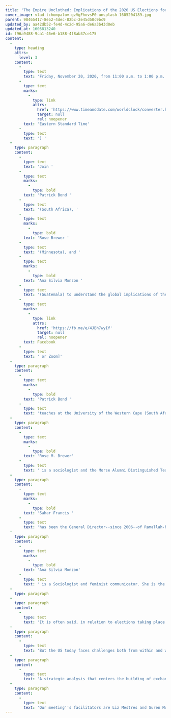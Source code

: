 ```yaml
---
title: 'The Empire Unclothed: Implications of the 2020 US Elections for Humanity and Mother Earth, Part 2'
cover_image: vlad-tchompalov-gzVgFhovsP0-unsplash-1605204189.jpg
parent: 98465417-8e52-4dec-82bc-2e45d50c9bc9
updated_by: aa42db52-fe4d-4c2d-95a6-de6a3b43d0eb
updated_at: 1605813240
id: f96a9488-9ca1-46e6-b188-4f8ab37ce175
content:
  -
    type: heading
    attrs:
      level: 3
    content:
      -
        type: text
        text: 'Friday, November 20, 2020, from 11:00 a.m. to 1:00 p.m. (US '
      -
        type: text
        marks:
          -
            type: link
            attrs:
              href: 'https://www.timeanddate.com/worldclock/converter.html?iso=20201120T160000&p1=179&p2=56&p3=176&p4=232&p5=159&p6=155'
              target: null
              rel: noopener
        text: 'Eastern Standard Time'
      -
        type: text
        text: ') '
  -
    type: paragraph
    content:
      -
        type: text
        text: 'Join '
      -
        type: text
        marks:
          -
            type: bold
        text: 'Patrick Bond '
      -
        type: text
        text: '(South Africa), '
      -
        type: text
        marks:
          -
            type: bold
        text: 'Rose Brewer '
      -
        type: text
        text: '(Minnesota), and '
      -
        type: text
        marks:
          -
            type: bold
        text: 'Ana Silvia Monzon '
      -
        type: text
        text: '(Guatemala) to understand the global implications of the recent U.S. elections. [Join the event via '
      -
        type: text
        marks:
          -
            type: link
            attrs:
              href: 'https://fb.me/e/4JBh7wyIf'
              target: null
              rel: noopener
        text: Facebook
      -
        type: text
        text: ' or Zoom]'
  -
    type: paragraph
    content:
      -
        type: text
        marks:
          -
            type: bold
        text: 'Patrick Bond '
      -
        type: text
        text: 'teaches at the University of the Western Cape (South Africa). He specializes in political economy, geopolitics, political ecology (resource extraction, energy, water, and climate change), social mobilization, state-society relations, and public policy. He has authored dozens of books including Looting Africa: The Economics of Exploitation (2006), Elite Transition: From Apartheid to Neoliberalism in South Africa (2014), and Politics of Climate Justice: Paralysis Above, Movement Below (2012).'
  -
    type: paragraph
    content:
      -
        type: text
        marks:
          -
            type: bold
        text: 'Rose M. Brewer'
      -
        type: text
        text: ' is a sociologist and the Morse Alumni Distinguished Teaching Professor of African American & African Studies, and a graduate faculty member in American Studies and Gender Women and Feminist Studies at the University of Minnesota-Twin Cities. Her books include The Color of Wealth: The Story Behind the U.S. Racial Wealth Divide (2006), Black Radical Theory and Practice: Gender, Race, and Class. (2003), and The United States Social Forum: Perspectives of a Movement (2010).'
  -
    type: paragraph
    content:
      -
        type: text
        marks:
          -
            type: bold
        text: 'Sahar Francis '
      -
        type: text
        text: 'has been the General Director--since 2006--of Ramallah-based Addameer Prisoner Support and Human Rights Association, a Palestinian NGO providing legal and advocacy support to Palestinian political prisoners in Israeli and Palestinian prisons. An attorney by training, she joined the association in 1998, first as a human rights lawyer, then as head of the Legal Unit. Sahar did her practice on Human Rights in the Society of Saint Yves in Jerusalem. In 1997, she worked at the Badil Refugee Rights Center. She completed her masters in International Studies at Bir Zeit University and her Law degree at Haifa University.'
  -
    type: paragraph
    content:
      -
        type: text
        marks:
          -
            type: bold
        text: 'Ana Silvia Monzon'
      -
        type: text
        text: ' is a Sociologist and feminist communicator. She is the Coordinator and Professor of gender and feminism in the FLACSO-Guatemala where she also earned her Ph.D. in social studies. Her doctoral thesis “Women, citizenship, and migration in the context of international migration to the United States” was awarded by the Central America University-UCA and UNDP El Salvador (2010). Currently, she a member of the University Women´s Commission, the Board of the American Sociological Association for Central America, and Delegate to the Board of the Latin American Association of Sociology-ALAS (2013-2015). She is the Co-founder of the broadcast initiatives Voces de Mujeres (1993), Red Mujeres al Aire, Mujeres Abriendo Caminos (Los Angeles, California) and TV program Mujeres Convocando. She is a member of editorial board of the feminist newspaper La Cuerda.'
  -
    type: paragraph
  -
    type: paragraph
    content:
      -
        type: text
        text: 'It is often said, in relation to elections taking place in the US, that “The whole world is watching." This is perhaps never more so however than this year, in November 2020. This is the case for many reasons, some more obvious than others, but most attributable to or consequent on the fact that the US is the most powerful imperial power. This time, it’s also a function of having a person as president who has swung the country and its politics to the extreme right and normalized a political culture of deceit, manipulation, and abuse – and which is resonating with similar tendencies that have arisen across the world, and especially in sub-imperial powers, as one outcome among many, of neoliberalism.'
  -
    type: paragraph
    content:
      -
        type: text
        text: 'But the US today faces challenges both from within and without, most of its own making. The white supremacy that defines the US republic is today being challenged from the streets and in popular culture by African Americans, Latinx, Indigenous, other people of color, together with self-defined white progressives and allies. Although the rebellion today recalls a previous, near-decade-long broad challenge, the civil rights and Black movements beginning in the 1960s, it confronts a very different state, one that is at once enfeebled by decades of neoliberal globalization and empowered by new surveillance and repressive capacities. Nonetheless, the authoritarian populism of its current administration, just as that of its extreme right global counterparts, renders it uninterested in effectively responding to and addressing pandemics, economic dislocations, and climate breakdown. But saying that they are ineffective or incompetent responses should not suggest that they are unimpactful; quite the contrary, the world as a whole is today being pulverized by the US ruling class’s neoliberal and militarist responses to its own inadequacies.'
  -
    type: paragraph
    content:
      -
        type: text
        text: 'A strategic analysis that centers the building of exchang0es between people’s movements is the core of the Movements of Movements process – of its books, website, and web event series. The Movements of Movements Conversations is therefore now looking to activist thinkers from across the world and their readings of the implications of the US elections, the first on October 16, 2020, before the elections, and the second on November 20, 2020, immediately after the elections. Our objective is to critically discuss the nature and meanings of the US elections this year, and of their implications for the peoples of the US, for the peoples of the world--both colonized and free--and for life on Mother Earth. These combined web dialogues will together chart the Movements of Movements as peoples around the world envision and work towards new realities and liberation.'
  -
    type: paragraph
    content:
      -
        type: text
        text: 'Our meeting''s facilitators are Liz Mestres and Suren Moodliar.'
---
```

